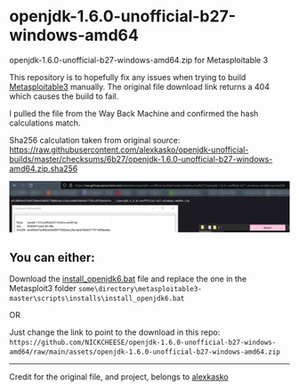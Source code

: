 # openjdk-1.6.0-unofficial-b27-windows-amd64


 openjdk-1.6.0-unofficial-b27-windows-amd64.zip for Metasploitable 3



This repository is to hopefully fix any issues when trying to build [Metasploitable3](https://github.com/rapid7/metasploitable3) manually. The original file download link returns a 404 which causes the build to fail. 

I pulled the file from the Way Back Machine and confirmed the hash calculations match.

Sha256 calculation taken from original source: https://raw.githubusercontent.com/alexkasko/openjdk-unofficial-builds/master/checksums/6b27/openjdk-1.6.0-unofficial-b27-windows-amd64.zip.sha256

![Hash](https://github.com/NICKCHEESE/openjdk-1.6.0-unofficial-b27-windows-amd64/blob/main/img/hashcheck.png)



## You can either:

Download the [install_openjdk6.bat](https://github.com/NICKCHEESE/openjdk-1.6.0-unofficial-b27-windows-amd64/blob/main/assets/install_openjdk6.bat) file and replace the one in the Metasploit3 folder `some\directory\metasploitable3-master\scripts\installs\install_openjdk6.bat`

OR

Just change the link to point to the download in this repo:  ```https://github.com/NICKCHEESE/openjdk-1.6.0-unofficial-b27-windows-amd64/raw/main/assets/openjdk-1.6.0-unofficial-b27-windows-amd64.zip```



---



Credit for the original file, and project, belongs to [alexkasko](https://github.com/alexkasko/openjdk-unofficial-builds/tree/master) 

